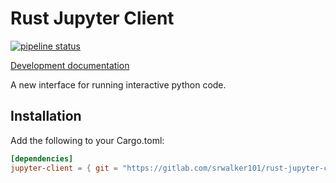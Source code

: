 # Rust Jupyter Client

[![pipeline status](https://gitlab.com/srwalker101/rust-jupyter-client/badges/master/pipeline.svg)](https://gitlab.com/srwalker101/rust-jupyter-client/commits/master)

[Development documentation](https://srwalker101.gitlab.io/rust-jupyter-client/jupyter_client/index.html)

A new interface for running interactive python code.

## Installation

Add the following to your Cargo.toml:

```toml
[dependencies]
jupyter-client = { git = "https://gitlab.com/srwalker101/rust-jupyter-client.git" }
```
